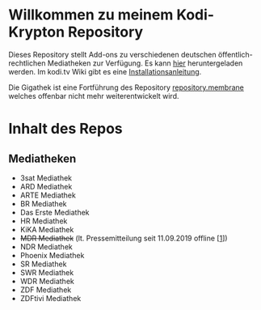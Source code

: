 # Willkommen zu meinem Kodi-Krypton Repository

Dieses Repository stellt Add-ons zu verschiedenen deutschen öffentlich-rechtlichen Mediatheken zur Verfügung.
Es kann [hier](https://raw.githubusercontent.com/68000a/Gigathek/master/Gigathek.zip) heruntergeladen werden.
Im kodi.tv Wiki gibt es eine [Installationsanleitung](https://kodi.wiki/view/HOW-TO:Install_add-ons_from_zip_files).

Die Gigathek ist eine Fortführung des Repository [repository.membrane](https://github.com/prof-membrane/repository.membrane)
welches offenbar nicht mehr weiterentwickelt wird.

# Inhalt des Repos

## Mediatheken
- 3sat Mediathek
- ARD Mediathek
- ARTE Mediathek
- BR Mediathek
- Das Erste Mediathek
- HR Mediathek
- KiKA Mediathek
- ~~MDR Mediathek~~ (lt. Pressemitteilung seit 11.09.2019 offline [[1](https://www.mdr.de/presse/unternehmen/mdr-mediathek-in-die-ard-mediathek-umgezogen-100.html)])
- NDR Mediathek
- Phoenix Mediathek
- SR Mediathek
- SWR Mediathek
- WDR Mediathek
- ZDF Mediathek
- ZDFtivi Mediathek
